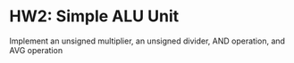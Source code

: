 # HW2: Simple ALU Unit
Implement an unsigned multiplier, an unsigned divider, AND operation, and AVG operation
